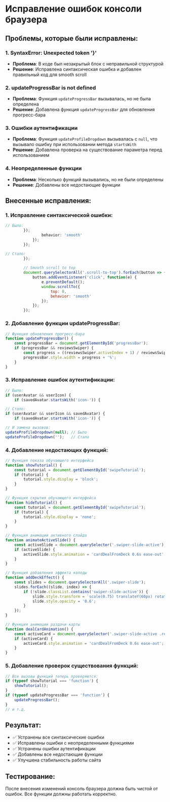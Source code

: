 # Исправление ошибок консоли браузера

## Проблемы, которые были исправлены:

### 1. SyntaxError: Unexpected token '}'
- **Проблема**: В коде был незакрытый блок с неправильной структурой
- **Решение**: Исправлена синтаксическая ошибка и добавлен правильный код для smooth scroll

### 2. updateProgressBar is not defined
- **Проблема**: Функция `updateProgressBar` вызывалась, но не была определена
- **Решение**: Добавлена функция `updateProgressBar` для обновления прогресс-бара

### 3. Ошибки аутентификации
- **Проблема**: Функция `updateProfileDropdown` вызывалась с `null`, что вызывало ошибку при использовании метода `startsWith`
- **Решение**: Добавлена проверка на существование параметра перед использованием

### 4. Неопределенные функции
- **Проблема**: Несколько функций вызывались, но не были определены
- **Решение**: Добавлены все недостающие функции

## Внесенные исправления:

### 1. Исправление синтаксической ошибки:
```javascript
// Было:
        });
                behavior: 'smooth'
            });
        });

// Стало:
        });
        
        // Smooth scroll to top
        document.querySelectorAll('.scroll-to-top').forEach(button => {
            button.addEventListener('click', function(e) {
                e.preventDefault();
                window.scrollTo({
                    top: 0,
                    behavior: 'smooth'
                });
            });
        });
```

### 2. Добавление функции updateProgressBar:
```javascript
// Функция обновления прогресс-бара
function updateProgressBar() {
    const progressBar = document.getElementById('progressBar');
    if (progressBar && reviewsSwiper) {
        const progress = ((reviewsSwiper.activeIndex + 1) / reviewsSwiper.slides.length) * 100;
        progressBar.style.width = progress + '%';
    }
}
```

### 3. Исправление ошибок аутентификации:
```javascript
// Было:
if (userAvatar && userIcon) {
    if (savedAvatar.startsWith('icon-')) {

// Стало:
if (userAvatar && userIcon && savedAvatar) {
    if (savedAvatar.startsWith('icon-')) {

// И замена вызовов:
updateProfileDropdown(null); // Было
updateProfileDropdown('');   // Стало
```

### 4. Добавление недостающих функций:
```javascript
// Функция показа обучающего интерфейса
function showTutorial() {
    const tutorial = document.getElementById('swipeTutorial');
    if (tutorial) {
        tutorial.style.display = 'block';
    }
}

// Функция скрытия обучающего интерфейса
function hideTutorial() {
    const tutorial = document.getElementById('swipeTutorial');
    if (tutorial) {
        tutorial.style.display = 'none';
    }
}

// Функция анимации активного слайда
function animateActiveSlide() {
    const activeSlide = document.querySelector('.swiper-slide-active');
    if (activeSlide) {
        activeSlide.style.animation = 'cardDealFromDeck 0.6s ease-out';
    }
}

// Функция добавления эффекта колоды
function addDeckEffect() {
    const slides = document.querySelectorAll('.swiper-slide');
    slides.forEach((slide, index) => {
        if (!slide.classList.contains('swiper-slide-active')) {
            slide.style.transform = `scale(0.75) translateY(60px) rotateX(10deg)`;
            slide.style.opacity = '0.6';
        }
    });
}

// Функция анимации раздачи карты
function dealCardAnimation() {
    const activeCard = document.querySelector('.swiper-slide-active .review-card');
    if (activeCard) {
        activeCard.style.animation = 'cardDealFromDeck 0.6s ease-out';
    }
}
```

### 5. Добавление проверок существования функций:
```javascript
// Все вызовы функций теперь проверяются:
if (typeof showTutorial === 'function') {
    showTutorial();
}
if (typeof updateProgressBar === 'function') {
    updateProgressBar();
}
// и т.д.
```

## Результат:
- ✅ Устранены все синтаксические ошибки
- ✅ Исправлены ошибки с неопределенными функциями
- ✅ Устранены ошибки аутентификации
- ✅ Добавлены все недостающие функции
- ✅ Улучшена стабильность работы сайта

## Тестирование:
После внесения изменений консоль браузера должна быть чистой от ошибок. Все функции должны работать корректно.
